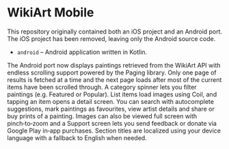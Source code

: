 # WikiArt Mobile

This repository originally contained both an iOS project and an Android port.
The iOS project has been removed, leaving only the Android source code.

* `android` – Android application written in Kotlin.

The Android port now displays paintings retrieved from the WikiArt API with
endless scrolling support powered by the Paging library. Only one page of
results is fetched at a time and the next page loads after most of the current
items have been scrolled through. A category spinner
lets you filter paintings (e.g. Featured or Popular). List items load images
using Coil, and tapping an item opens a detail screen. You can search with
autocomplete suggestions, mark paintings as favourites, view artist details and
share or buy prints of a painting. Images can also be viewed full screen with
pinch‑to‑zoom and a Support screen lets you send feedback or donate via
Google Play in‑app purchases. Section titles are localized using your device
language with a fallback to English when needed.
